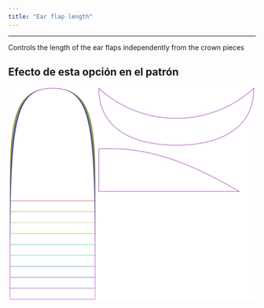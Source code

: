 ```yaml
---
title: "Ear flap length"
---
```


***

Controls the length of the ear flaps independently from the crown pieces

## Efecto de esta opción en el patrón

![Esta imagen muestra el efecto de esta opción superponiendo varias variantes que tienen un valor diferente para esta opción](holmes_earlength_sample.svg "Efecto de esta opción en el patrón")
